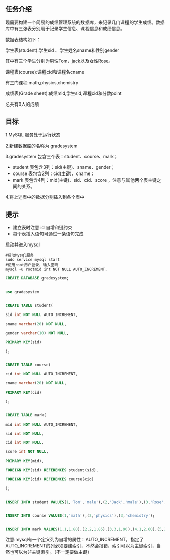 ## 任务介绍

现需要构建一个简易的成绩管理系统的数据库，来记录几门课程的学生成绩。数据库中有三张表分别用于记录学生信息、课程信息和成绩信息。

数据表结构如下：

学生表(student):学生sid 、学生姓名sname和性别gender

其中有三个学生分别为男性Tom，jack以及女性Rose。

课程表(course):课程cid和课程名cname

有三门课程:math,physics,chemistry

成绩表(Grade sheet):成绩mid,学生sid,课程cid和分数point

总共有9人的成绩

## 目标

1.MySQL 服务处于运行状态

2.新建数据库的名称为 gradesystem

3.gradesystem 包含三个表：student、course、mark；

- student 表包含3列：sid(主键)、sname、gender；
- course 表包含2列：cid(主键)、cname；
- mark 表包含4列：mid(主键)、sid、cid、score ，注意与其他两个表主键之间的关系。

4.将上述表中的数据分别插入到各个表中

## 提示

- 建立表时注意 id 自增和键约束
- 每个表插入语句可通过一条语句完成

启动并进入mysql

```shell
#启动Mysql服务
sudo service mysql start
#使用root用户登录，输入密码
mysql -u rootmid int NOT NULL AUTO_INCREMENT,
```

```sql
CREATE DATABASE gradesystem;


use gradesystem


CREATE TABLE student(

sid int NOT NULL AUTO_INCREMENT,

sname varchar(20) NOT NULL,

gender varchar(10) NOT NULL,

PRIMARY KEY(sid)

);


CREATE TABLE course(

cid int NOT NULL AUTO_INCREMENT,

cname varchar(20) NOT NULL,

PRIMARY KEY(cid)

);


CREATE TABLE mark(

mid int NOT NULL AUTO_INCREMENT,

sid int NOT NULL,

cid int NOT NULL,

score int NOT NULL,

PRIMARY KEY(mid),

FOREIGN KEY(sid) REFERENCES student(sid),

FOREIGN KEY(cid) REFERENCES course(cid)

);


INSERT INTO student VALUES(1,'Tom','male'),(2,'Jack','male'),(3,'Rose','female');


INSERT INTO course VALUES(1,'math'),(2,'physics'),(3,'chemistry');


INSERT INTO mark VALUES(1,1,1,80),(2,2,1,85),(3,3,1,90),(4,1,2,60),(5,2,2,90),(6,3,2,75),(7,1,3,95),(8,2,3,75),(9,3,3,85);
```



注意:mysql有一个定义列为自增的属性：AUTO_INCREMENT。指定了AUTO_INCREMENT的列必须要建索引，不然会报错，索引可以为主键索引，当然也可以为非主键索引。（不一定要做主键）
